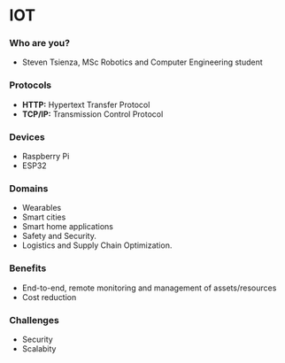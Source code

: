 # IOT

### Who are you?
- Steven Tsienza,
MSc Robotics and Computer Engineering student

### Protocols
- **HTTP:** Hypertext Transfer Protocol
- **TCP/IP:** Transmission Control Protocol

### Devices
- Raspberry Pi
- ESP32

### Domains
- Wearables
- Smart cities
- Smart home applications
- Safety and Security.
- Logistics and Supply Chain Optimization.

### Benefits
- End-to-end, remote monitoring and management of assets/resources
- Cost reduction 

### Challenges
- Security
- Scalabity

